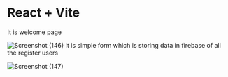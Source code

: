 # React + Vite
It is welcome page

![Screenshot (146)](https://github.com/tajmalnas/Code-Cosmos-Registration-Website/assets/111240245/c2100b75-3b98-4a5b-a208-752d45511837)
 
 It is simple form which is storing data in firebase of all the register users

![Screenshot (147)](https://github.com/tajmalnas/Code-Cosmos-Registration-Website/assets/111240245/375678f5-f796-4f1e-a7c8-216472d45cf1)
